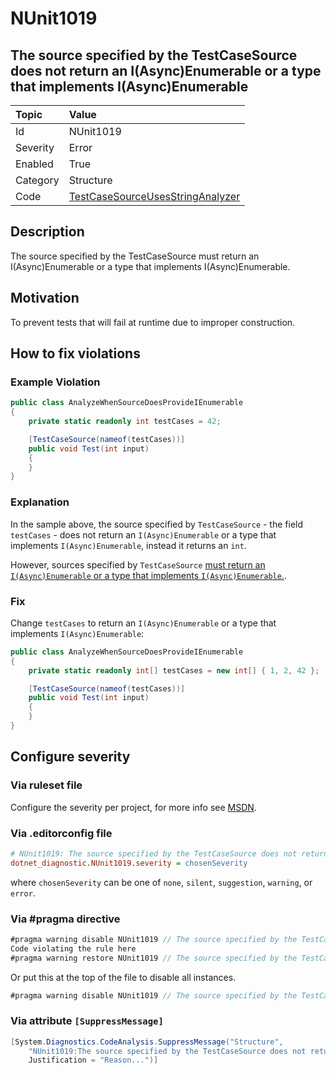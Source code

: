 # NUnit1019

## The source specified by the TestCaseSource does not return an I(Async)Enumerable or a type that implements I(Async)Enumerable

| Topic    | Value
| :--      | :--
| Id       | NUnit1019
| Severity | Error
| Enabled  | True
| Category | Structure
| Code     | [TestCaseSourceUsesStringAnalyzer](https://github.com/nunit/nunit.analyzers/blob/4.1.0/src/nunit.analyzers/TestCaseSourceUsage/TestCaseSourceUsesStringAnalyzer.cs)

## Description

The source specified by the TestCaseSource must return an I(Async)Enumerable or a type that implements I(Async)Enumerable.

## Motivation

To prevent tests that will fail at runtime due to improper construction.

## How to fix violations

### Example Violation

```csharp
public class AnalyzeWhenSourceDoesProvideIEnumerable
{
    private static readonly int testCases = 42;

    [TestCaseSource(nameof(testCases))]
    public void Test(int input)
    {
    }
}
```

### Explanation

In the sample above, the source specified by `TestCaseSource` - the field `testCases` - does not return an
`I(Async)Enumerable` or a type that implements `I(Async)Enumerable`, instead it returns an `int`.

However, sources specified by `TestCaseSource`
[must return an `I(Async)Enumerable` or a type that implements `I(Async)Enumerable`.](xref:testcasesourceattribute).

### Fix

Change `testCases` to return an `I(Async)Enumerable` or a type that implements `I(Async)Enumerable`:

```csharp
public class AnalyzeWhenSourceDoesProvideIEnumerable
{
    private static readonly int[] testCases = new int[] { 1, 2, 42 };

    [TestCaseSource(nameof(testCases))]
    public void Test(int input)
    {
    }
}
```

<!-- start generated config severity -->
## Configure severity

### Via ruleset file

Configure the severity per project, for more info see
[MSDN](https://learn.microsoft.com/en-us/visualstudio/code-quality/using-rule-sets-to-group-code-analysis-rules?view=vs-2022).

### Via .editorconfig file

```ini
# NUnit1019: The source specified by the TestCaseSource does not return an I(Async)Enumerable or a type that implements I(Async)Enumerable
dotnet_diagnostic.NUnit1019.severity = chosenSeverity
```

where `chosenSeverity` can be one of `none`, `silent`, `suggestion`, `warning`, or `error`.

### Via #pragma directive

```csharp
#pragma warning disable NUnit1019 // The source specified by the TestCaseSource does not return an I(Async)Enumerable or a type that implements I(Async)Enumerable
Code violating the rule here
#pragma warning restore NUnit1019 // The source specified by the TestCaseSource does not return an I(Async)Enumerable or a type that implements I(Async)Enumerable
```

Or put this at the top of the file to disable all instances.

```csharp
#pragma warning disable NUnit1019 // The source specified by the TestCaseSource does not return an I(Async)Enumerable or a type that implements I(Async)Enumerable
```

### Via attribute `[SuppressMessage]`

```csharp
[System.Diagnostics.CodeAnalysis.SuppressMessage("Structure",
    "NUnit1019:The source specified by the TestCaseSource does not return an I(Async)Enumerable or a type that implements I(Async)Enumerable",
    Justification = "Reason...")]
```
<!-- end generated config severity -->
